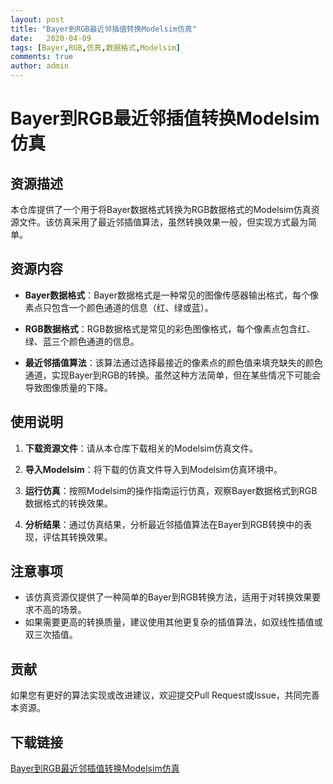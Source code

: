 ```yaml
---
layout: post
title: "Bayer到RGB最近邻插值转换Modelsim仿真"
date:   2020-04-09
tags: [Bayer,RGB,仿真,数据格式,Modelsim]
comments: true
author: admin
---
```

# Bayer到RGB最近邻插值转换Modelsim仿真

## 资源描述

本仓库提供了一个用于将Bayer数据格式转换为RGB数据格式的Modelsim仿真资源文件。该仿真采用了最近邻插值算法，虽然转换效果一般，但实现方式最为简单。

## 资源内容

- **Bayer数据格式**：Bayer数据格式是一种常见的图像传感器输出格式，每个像素点只包含一个颜色通道的信息（红、绿或蓝）。
  
- **RGB数据格式**：RGB数据格式是常见的彩色图像格式，每个像素点包含红、绿、蓝三个颜色通道的信息。

- **最近邻插值算法**：该算法通过选择最接近的像素点的颜色值来填充缺失的颜色通道，实现Bayer到RGB的转换。虽然这种方法简单，但在某些情况下可能会导致图像质量的下降。

## 使用说明

1. **下载资源文件**：请从本仓库下载相关的Modelsim仿真文件。

2. **导入Modelsim**：将下载的仿真文件导入到Modelsim仿真环境中。

3. **运行仿真**：按照Modelsim的操作指南运行仿真，观察Bayer数据格式到RGB数据格式的转换效果。

4. **分析结果**：通过仿真结果，分析最近邻插值算法在Bayer到RGB转换中的表现，评估其转换效果。

## 注意事项

- 该仿真资源仅提供了一种简单的Bayer到RGB转换方法，适用于对转换效果要求不高的场景。
- 如果需要更高的转换质量，建议使用其他更复杂的插值算法，如双线性插值或双三次插值。

## 贡献

如果您有更好的算法实现或改进建议，欢迎提交Pull Request或Issue，共同完善本资源。

## 下载链接

[Bayer到RGB最近邻插值转换Modelsim仿真](https://pan.quark.cn/s/0533a711e935)